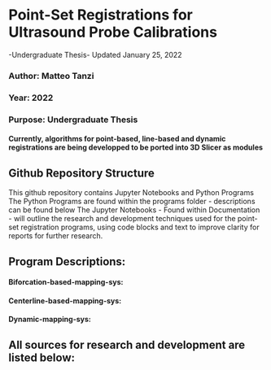 # Point-Set Registrations for Ultrasound Probe Calibrations 
-Undergraduate Thesis-
Updated January 25, 2022

### Author: Matteo Tanzi
### Year: 2022
### Purpose: Undergraduate Thesis
#### Currently, algorithms for point-based, line-based and dynamic registrations are being developped to be ported into 3D Slicer as modules





## Github Repository Structure
This github repository contains Jupyter Notebooks and Python Programs
The Python Programs are found within the programs folder - descriptions can be found below
The Jupyter Notebooks - Found within Documentation - will outline the research and development techniques used for the point-set registration programs, using code blocks and text to improve clarity for reports for further research.

## Program Descriptions:
#### Biforcation-based-mapping-sys:

#### Centerline-based-mapping-sys:

#### Dynamic-mapping-sys:




## All sources for research and development are listed below:

